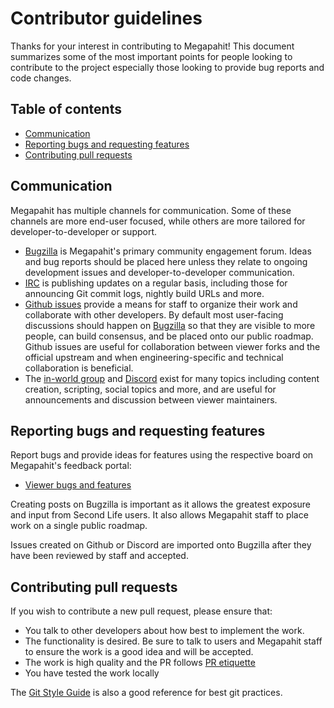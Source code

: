 # Contributor guidelines

Thanks for your interest in contributing to Megapahit! This document
summarizes some of the most important points for people looking to contribute
to the project especially those looking to provide bug reports and code
changes.

## Table of contents

- [Communication](#communication)
- [Reporting bugs and requesting features](#reporting-bugs-and-requesting-features)
- [Contributing pull requests](#contributing-pull-requests)

## Communication

Megapahit has multiple channels for communication. Some of these channels are
more end-user focused, while others are more tailored for
developer-to-developer or support.

- [Bugzilla][] is Megapahit's primary community engagement
  forum. Ideas and bug reports should be placed here unless they relate to
  ongoing development issues and developer-to-developer communication.
- [IRC][] is publishing updates on a regular basis, including those for
  announcing Git commit logs, nightly build URLs and more.
- [Github issues][] provide a means for staff to organize their
  work and collaborate with other developers. By default most user-facing
  discussions should happen on [Bugzilla][] so that they are
  visible to more people, can build consensus, and be placed onto our public
  roadmap. Github issues are useful for collaboration between viewer forks
  and the official upstream and when engineering-specific and technical
  collaboration is beneficial. 
- The [in-world group][] and [Discord][] exist for many topics including content creation,
  scripting, social topics and more, and are useful for announcements and
  discussion between viewer maintainers. 


## Reporting bugs and requesting features

Report bugs and provide ideas for features using the respective board on Megapahit's
feedback portal:

- [Viewer bugs and features](https://megapahit.com/enter_bug.cgi?product=Viewer)

Creating posts on Bugzilla is important as it allows the greatest
exposure and input from Second Life users. It also allows Megapahit staff to
place work on a single public roadmap.

Issues created on Github or Discord are imported onto Bugzilla after they
have been reviewed by staff and accepted. 

## Contributing pull requests

If you wish to contribute a new pull request, please ensure that:

- You talk to other developers about how best to implement the work.
- The functionality is desired. Be sure to talk to users and Megapahit staff to ensure
  the work is a good idea and will be accepted.
- The work is high quality and the PR follows [PR etiquette][]
- You have tested the work locally

The [Git Style Guide](https://github.com/agis/git-style-guide) is also a good
reference for best git practices.

[Bugzilla]: https://megapahit.com
[IRC]: irc://megapahit.net/#viewer
[PR etiquette]: https://gist.github.com/mikepea/863f63d6e37281e329f8
[Github issues]: https://github.com/megapahit/viewer/issues
[in-world group]: https://world.secondlife.com/group/1142646c-5fb2-162c-ecf8-c5e422ab5c6d
[Discord]: https://discord.gg/jpt33HPVEK
